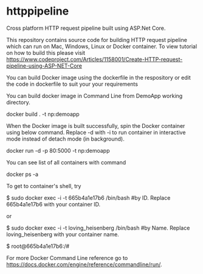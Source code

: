 # httppipeline
Cross platform HTTP request pipeline built using ASP.Net Core.

This repository contains source code for building HTTP request pipeline which can run on Mac, Windows, Linux or Docker container. To view tutorial on how to build this please visit https://www.codeproject.com/Articles/1158001/Create-HTTP-request-pipeline-using-ASP-NET-Core

You can build Docker image using the dockerfile in the respository or edit the code in dockerfile to suit your your requirements

You can build docker image in Command Line from DemoApp working directory.

  docker build . -t np:demoapp

When  the Docker image is built successfully, spin the Docker  container using below command. Replace -d with -i to run container in interactive mode instead of detach mode (in background).

  docker run -d -p 80:5000 -t np:demoapp

You can see list of all containers with command

  docker ps -a
  
To get to container's shell, try

  $ sudo docker exec -i -t 665b4a1e17b6 /bin/bash #by ID. Replace 665b4a1e17b6 with your container ID.
  
  or
  
  $ sudo docker exec -i -t loving_heisenberg /bin/bash #by Name. Replace loving_heisenberg with your container name.
  
  $ root@665b4a1e17b6:/#

For more Docker Command Line reference go to https://docs.docker.com/engine/reference/commandline/run/.
